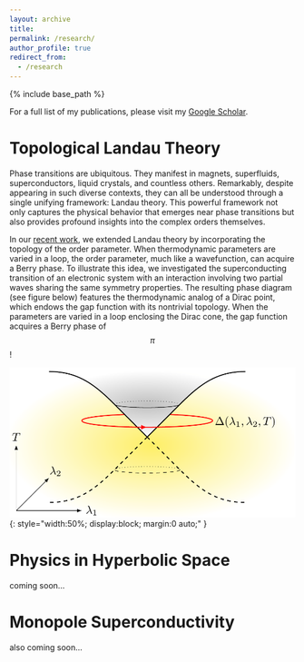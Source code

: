 ```yaml
---
layout: archive
title:
permalink: /research/
author_profile: true
redirect_from:
  - /research
---
```


{% include base_path %}

For a full list of my publications, please visit my [Google Scholar](https://scholar.google.co.uk/citations?user=injedhUAAAAJ&hl=en).


# Topological Landau Theory
Phase transitions are ubiquitous. They manifest in magnets, superfluids, superconductors, liquid crystals, and countless others. Remarkably, despite appearing in such diverse contexts, they can all be understood through a single unifying framework: Landau theory. This powerful framework not only captures the physical behavior that emerges near phase transitions but also provides profound insights into the complex orders themselves.

In our [recent work](https://arxiv.org/abs/2412.15103), we extended Landau theory by incorporating the topology of the order parameter.  When thermodynamic parameters are varied in a loop, the order parameter, much like a wavefunction, can acquire a Berry phase. To illustrate this idea, we investigated the superconducting transition of an electronic system with an interaction involving two partial waves sharing the same symmetry properties. The resulting phase diagram (see figure below) features the thermodynamic analog of a Dirac point, which endows the gap function with its nontrivial topology. When the parameters are varied in a loop enclosing the Dirac cone, the gap function acquires a Berry phase of $$\pi$$!






![Phase diagram with a Dirac point](/images/Topological_Landau.png){: style="width:50%; display:block; margin:0 auto;" }





# Physics in Hyperbolic Space
coming soon...


# Monopole Superconductivity
also coming soon...
